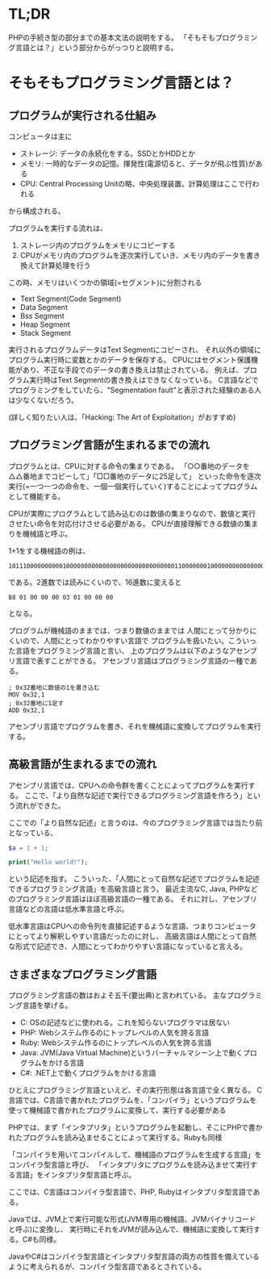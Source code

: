 # TL;DR

PHPの手続き型の部分までの基本文法の説明をする。
「そもそもプログラミング言語とは？」という部分からがっつりと説明する。

# そもそもプログラミング言語とは？

## プログラムが実行される仕組み
コンピュータは主に

- ストレージ: データの永続化をする。SSDとかHDDとか
- メモリ: 一時的なデータの記憶。揮発性(電源切ると、データが飛ぶ性質)がある
- CPU: Central Processing Unitの略、中央処理装置。計算処理はここで行われる

から構成される。

プログラムを実行する流れは、
1. ストレージ内のプログラムをメモリにコピーする
2. CPUがメモリ内のプログラムを逐次実行していき、メモリ内のデータを書き換えて計算処理を行う

この時、メモリはいくつかの領域(=セグメント)に分割される
- Text Segment(Code Segment)
- Data Segment
- Bss Segment
- Heap Segment
- Stack Segment

実行されるプログラムデータはText Segmentにコピーされ、
それ以外の領域にプログラム実行時に変数とかのデータを保存する。
CPUにはセグメント保護機能があり、不正な手段でのデータの書き換えは禁止されている。
例えば、プログラム実行時はText Segmentの書き換えはできなくなっている。
C言語などでプログラミングをしていたら、"Segmentation fault"と表示された経験のある人は少なくないだろう。

(詳しく知りたい人は、「Hacking: The Art of Exploitation」がおすすめ)

## プログラミング言語が生まれるまでの流れ
プログラムとは、CPUに対する命令の集まりである。
「○○番地のデータを△△番地までコピーして」「□□番地のデータに25足して」
といった命令を逐次実行(=一つ一つの命令を、一個一個実行していく)することによってプログラムとして機能する。

CPUが実際にプログラムとして読み込むのは数値の集まりなので、数値と実行させたい命令を対応付けさせる必要がある。
CPUが直接理解できる数値の集まりを機械語と呼ぶ。

1+1をする機械語の例は、
```binary
10111000000000010000000000000000000000000000001100000001000000000000000000000000
```
である。2進数では読みにくいので、16進数に変えると

```hex
B8 01 00 00 00 03 01 00 00 00
```
となる。


プログラムが機械語のままでは、つまり数値のままでは
人間にとって分かりにくいので、人間にとってわかりやすい言語で
プログラムを扱いたい。こういった言語をプログラミング言語と言い、
上のプログラムは以下のようなアセンブリ言語で表すことができる。
アセンブリ言語はプログラミング言語の一種である。


```assembly
; 0x32番地に数値の1を書き込む
MOV 0x32,1
; 0x32番地に1足す
ADD 0x32,1
```

アセンブリ言語でプログラムを書き、それを機械語に変換してプログラムを実行する。


## 高級言語が生まれるまでの流れ
アセンブリ言語では、CPUへの命令群を書くことによってプログラムを実行する。
ここで、「より自然な記述で実行できるプログラミング言語を作ろう」という流れができた。

ここでの「より自然な記述」と言うのは、今のプログラミング言語では当たり前となっている、
```php
$a = 1 + 1;
```

```php
print("Hello world!");
```

という記述を指す。
こういった、「人間にとって自然な記述でプログラムを記述できるプログラミング言語」を高級言語と言う。
最近主流なC, Java, PHPなどのプログラミング言語はほぼ高級言語の一種である。
それに対し、アセンブリ言語などの言語は低水準言語と呼ぶ。

低水準言語はCPUへの命令列を直接記述するような言語、つまりコンピュータにとってより解釈しやすい言語だったのに対し、
高級言語は人間にとって自然な形式で記述でき、人間にとってわかりやすい言語になっていると言える。

## さまざまなプログラミング言語
プログラミング言語の数はおよそ五千(要出典)と言われている。
主なプログラミング言語を挙げる。

- C: OSの記述などに使われる。これを知らないプログラマは居ない
- PHP: Webシステム作るのにトップレベルの人気を誇る言語　
- Ruby: Webシステム作るのにトップレベルの人気を誇る言語　
- Java: JVM(Java Virtual Machine)というバーチャルマシーン上で動くプログラムをかける言語
- C#: .NET上で動くプログラムをかける言語

ひとえにプログラミング言語といえど、その実行形態は各言語で全く異なる。
C言語では、C言語で書かれたプログラムを、「コンパイラ」というプログラムを使って機械語で書かれたプログラムに変換して、実行する必要がある

PHPでは、まず「インタプリタ」というプログラムを起動し、そこにPHPで書かれたプログラムを読み込ませることによって実行する。Rubyも同様

「コンパイラを用いてコンパイルして、機械語のプログラムを生成する言語」をコンパイラ型言語と呼び、
「インタプリタにプログラムを読み込ませて実行する言語」をインタプリタ型言語と呼ぶ。

ここでは、C言語はコンパイラ型言語で、PHP, Rubyはインタプリタ型言語である。

Javaでは、JVM上で実行可能な形式(JVM専用の機械語、JVMバイナリコードと呼ぶ)に変換し、
実行時にそれをJVMが読み込んで、機械語に変換して実行する。C#も同様。

JavaやC#はコンパイラ型言語とインタプリタ型言語の両方の性質を備えているように考えられるが、コンパイラ型言語であるとされている。



